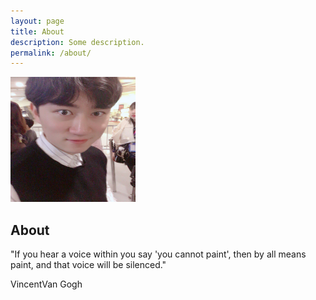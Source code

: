 ```yaml
---
layout: page
title: About
description: Some description.
permalink: /about/
---
```


<img itemprop="image" class="img-rounded" src="/assets/img/user.jpg" alt="경제" width="200px" height="200px">

## About

"If you hear a voice within you say 'you cannot paint', then by all means paint, and that voice will be silenced."

VincentVan Gogh
